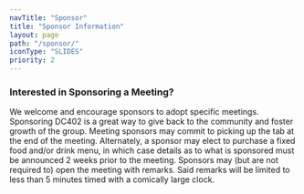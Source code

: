 ```yaml
---
navTitle: "Sponsor"
title: "Sponsor Information"
layout: page
path: "/sponsor/"
iconType: "SLIDES"
priority: 2
---
```



### Interested in Sponsoring a Meeting?

We welcome and encourage sponsors to adopt specific meetings. Sponsoring DC402 is a great way to give back to the community and foster growth of the group. Meeting sponsors may commit to picking up the tab at the end of the meeting. Alternately, a sponsor may elect to purchase a fixed food and/or drink menu, in which case details as to what is sponsored must be announced 2 weeks prior to the meeting. Sponsors may (but are not required to) open the meeting with remarks. Said remarks will be limited to less than 5 minutes timed with a comically large clock.
